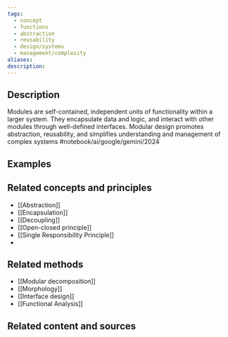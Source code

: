 ```yaml
---
tags:
  - concept
  - functions
  - abstraction
  - reusability
  - design/systems
  - management/complexity
aliases: 
description:
---
```


## Description
Modules are self-contained, independent units of functionality within a larger system. They encapsulate data and logic, and interact with other modules through well-defined interfaces. Modular design promotes abstraction, reusability, and simplifies understanding and management of complex systems #notebook/ai/google/gemini/2024 

## Examples 


## Related concepts and principles
- [[Abstraction]]
- [[Encapsulation]]
- [[Decoupling]]
- [[Open-closed principle]]
- [[Single Responsibility Principle]]
- 

## Related methods
- [[Modular decomposition]]
- [[Morphology]]
- [[Interface design]]
- [[Functional Analysis]]


## Related content and sources
